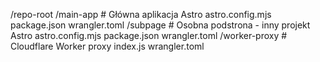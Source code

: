 /repo-root
  /main-app           # Główna aplikacja Astro
    astro.config.mjs
    package.json
    wrangler.toml
  /subpage            # Osobna podstrona - inny projekt Astro
    astro.config.mjs
    package.json
    wrangler.toml
  /worker-proxy       # Cloudflare Worker proxy
    index.js
    wrangler.toml
